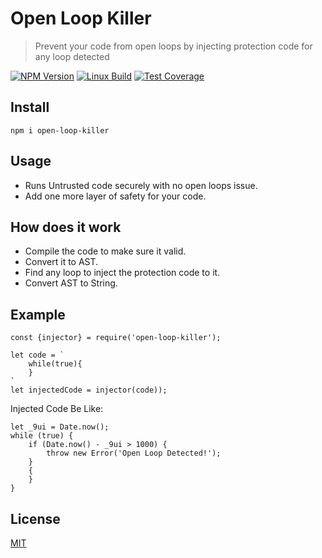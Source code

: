 # Open Loop Killer

> Prevent your code from open loops by injecting protection code for any loop detected

[![NPM Version][npm-image]][npm-url]
[![Linux Build][travis-image]][travis-url]
[![Test Coverage][coveralls-image]][coveralls-url]

## Install

```
npm i open-loop-killer
```

## Usage

- Runs Untrusted code securely with no open loops issue.
- Add one more layer of safety for your code.


## How does it work

- Compile the code to make sure it valid.
- Convert it to AST.
- Find any loop to inject the protection code to it.
- Convert AST to String.


## Example 
```
const {injector} = require('open-loop-killer');

let code = `
    while(true){
    }
`
let injectedCode = injector(code));

```

Injected Code Be Like: 
```
let _9ui = Date.now();
while (true) {
    if (Date.now() - _9ui > 1000) {
        throw new Error('Open Loop Detected!');
    }
    {
    }
}

```



## License

[MIT](http://vjpr.mit-license.org)

[npm-image]: https://img.shields.io/npm/v/live-xxx.svg
[npm-url]: https://npmjs.org/package/live-xxx
[travis-image]: https://img.shields.io/travis/live-js/live-xxx/master.svg
[travis-url]: https://travis-ci.org/live-js/live-xxx
[coveralls-image]: https://img.shields.io/coveralls/live-js/live-xxx/master.svg
[coveralls-url]: https://coveralls.io/r/live-js/live-xxx?branch=master